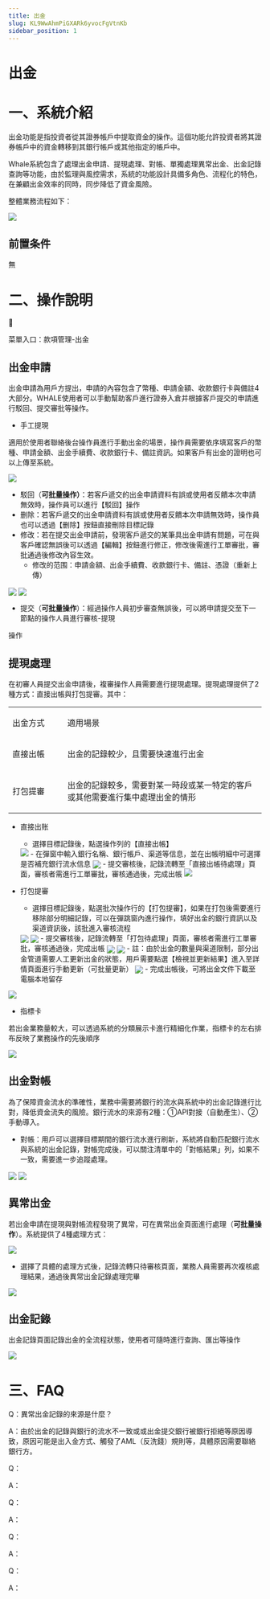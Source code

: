 ```yaml
---
title: 出金
slug: KL9WwAhmPiGXARk6yvocFgVtnKb
sidebar_position: 1
---
```



# 出金

# 一、系統介紹

出金功能是指投資者從其證券帳戶中提取資金的操作。這個功能允許投資者將其證券帳戶中的資金轉移到其銀行帳戶或其他指定的帳戶中。

Whale系統包含了處理出金申請、提現處理、對帳、單獨處理異常出金、出金記錄查詢等功能，由於監理與風控需求，系統的功能設計具備多角色、流程化的特色，在兼顧出金效率的同時，同步降低了資金風險。

整體業務流程如下：

<img src="/assets/HXkub6RYroZ02Dxu8HscFwVynVh.png" src-width="2146" src-height="256" align="center"/>

## 前置条件

無

# 二、操作說明

<div class="callout callout-bg-6 callout-border-6">
<div class='callout-emoji'>📍</div>
<p>菜單入口：款項管理-出金</p>
</div>

## 出金申請

出金申請為用戶方提出，申請的內容包含了幣種、申請金額、收款銀行卡與備註4大部分。WHALE使用者可以手動幫助客戶進行證券入倉并根據客戶提交的申請進行駁回、提交審批等操作。

- 手工提現

適用於使用者聯絡後台操作員進行手動出金的場景，操作員需要依序填寫客戶的幣種、申請金額、出金手續費、收款銀行卡、備註資訊。如果客戶有出金的證明也可以上傳至系統。

<img src="/assets/ZRzCbSy2cobiO8xyckGc0WENnef.png" src-width="1192" src-height="2434" align="center"/>

- 駁回（**可批量操作）**：若客戶遞交的出金申請資料有誤或使用者反饋本次申請無效時，操作員可以進行【駁回】操作
- 删除：若客戶遞交的出金申請資料有誤或使用者反饋本次申請無效時，操作員也可以透過【删除】按鈕直接刪除目標記錄
- 修改：若在提交出金申請前，發現客戶遞交的某筆具出金申請有問題，可在與客戶確認無誤後可以透過【編輯】按鈕進行修正，修改後需進行工單審批，審批通過後修改內容生效。
    - 修改的范围：申請金額、出金手續費、收款銀行卡、備註、憑證（重新上傳）

<img src="/assets/Rs1fb06S9oIPcwxpduuc538Jnjh.png" src-width="3824" src-height="1418" align="center"/>

<img src="/assets/J15obzTgcoIJgCxCdMac3Nqtn4d.png" src-width="3322" src-height="1674" align="center"/>

- 提交（**可批量操作**）：經過操作人員初步審查無誤後，可以將申請提交至下一節點的操作人員進行審核-提現

操作

## 提現處理

在初審人員提交出金申請後，複審操作人員需要進行提現處理。提現處理提供了2種方式：直接出帳與打包提審。其中：

<table>
<colgroup>
<col width="155"/>
<col width="598"/>
</colgroup>
<tbody>
<tr><td><p>出金方式</p></td><td><p>適用場景</p></td></tr>
<tr><td><p>直接出帳</p></td><td><p>出金的記錄較少，且需要快速進行出金</p></td></tr>
<tr><td><p>打包提審</p></td><td><p>出金的記錄較多，需要對某一時段或某一特定的客戶或其他需要進行集中處理出金的情形</p></td></tr>
</tbody>
</table>

- 直接出账
    - 選擇目標記錄後，點選操作列的【直接出帳】
    <img src="/assets/ILdgbflgAoCa1cxWwEHcg3IUnIe.png" src-width="3826" src-height="1024"/>
    - 在彈窗中輸入銀行名稱、銀行帳戶、渠道等信息，並在出帳明細中可選擇是否補充銀行流水信息
    <img src="/assets/YPnebbkl3oUe8excIL6ccjEXnRh.png" src-width="1674" src-height="1748" align="center"/>
    - 提交審核後，記錄流轉至「直接出帳待處理」頁面，審核者需進行工單審批，審核通過後，完成出帳
    <img src="/assets/LPmzb6JqeoOdTHxtts7c44Uinqb.png" src-width="3810" src-height="1860"/>

- 打包提審
    - 選擇目標記錄後，點選批次操作行的【打包提審】，如果在打包後需要進行移除部分明細記錄，可以在彈跳窗內進行操作，填好出金的銀行資訊以及渠道資訊後，該批進入審核流程
    <img src="/assets/X5i5bhWzFooi44x4E8KcTHGpnHb.png" src-width="3818" src-height="1536" align="center"/>
    <img src="/assets/QD4qbupfWo7B1zxJK1Qc2EkZnKg.png" src-width="3832" src-height="1848" align="center"/>
    - 提交審核後，記錄流轉至「打包待處理」頁面，審核者需進行工單審批，審核通過後，完成出帳
    <img src="/assets/BXf1bDshuoc31OxxOXmc2stlnMd.png" src-width="3830" src-height="1146" align="center"/>
    <img src="/assets/ZDPebIQEXo7srRx5MWmckQ2En0d.png" src-width="3826" src-height="1826" align="center"/>
    - 註：由於出金的數量與渠道限制，部分出金管道需要人工更新出金的狀態，用戶需要點選【檢視並更新結果】進入至詳情頁面進行手動更新（可批量更新）
    <img src="/assets/H1RebDwAmoNqhrxR8lzcmtTgnVe.png" src-width="3910" src-height="1942" align="center"/>
    - 完成出帳後，可將出金文件下載至電腦本地留存

<img src="/assets/Ly9HbxAquoi3e9xQFoOcstz2nqg.png" src-width="3836" src-height="1826" align="center"/>

- 指標卡

若出金業務量較大，可以透過系統的分類展示卡進行精細化作業，指標卡的左右排布反映了業務操作的先後順序

<img src="/assets/IGX6bydA2ovepwxdQipcpoLcnYf.png" src-width="3830" src-height="1268" align="center"/>

## 出金對帳

為了保障資金流水的準確性，業務中需要將銀行的流水與系統中的出金記錄進行比對，降低資金流失的風險。銀行流水的來源有2種：①API對接（自動產生）、②手動導入。

- 對帳：用戶可以選擇目標期間的銀行流水進行刷新，系統將自動匹配銀行流水與系統的出金記錄，對帳完成後，可以關注清單中的「對帳結果」列，如果不一致，需要進一步追蹤處理。

<img src="/assets/SrZKb3lDJolCNkxgy9Tcqc0GnIe.png" src-width="3826" src-height="1790" align="center"/>

<img src="/assets/UpWQbZ5E4ozhusxwyrOccsBmnye.png" src-width="3818" src-height="1808" align="center"/>

## 異常出金

若出金申請在提現與對帳流程發現了異常，可在異常出金頁面進行處理（**可批量操作**）。系統提供了4種處理方式：

<img src="/assets/ZQ5nbh5m9oOkIQxGt7wcMU9knQb.png" src-width="3826" src-height="1788" align="center"/>

- 選擇了具體的處理方式後，記錄流轉只待審核頁面，業務人員需要再次複核處理結果，通過後異常出金記錄處理完畢

<img src="/assets/GhjJb7pz0oLXk9xuLu5cULxgn4d.png" src-width="3832" src-height="1312" align="center"/>

## 出金記錄

出金記錄頁面記錄出金的全流程狀態，使用者可隨時進行查詢、匯出等操作

<img src="/assets/HhZ0b5k6Vo6kVtx4DpRcD9YCnIf.png" src-width="3816" src-height="1854" align="center"/>

# 三、FAQ

Q：異常出金記錄的來源是什麼？

A：由於出金的記錄與銀行的流水不一致或或出金提交銀行被銀行拒絕等原因導致，原因可能是出入金方式、觸發了AML（反洗錢）規則等，具體原因需要聯絡銀行方。

Q：

A：

Q：

A：

Q：

A：

Q：

A：

